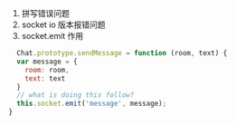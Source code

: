 1. 拼写错误问题
2. socket io 版本报错问题
3. socket.emit 作用
```js
  Chat.prototype.sendMessage = function (room, text) {
  var message = {
    room: room,
    text: text
  }
  // what is doing this follow?
  this.socket.emit('message', message);
}
```
